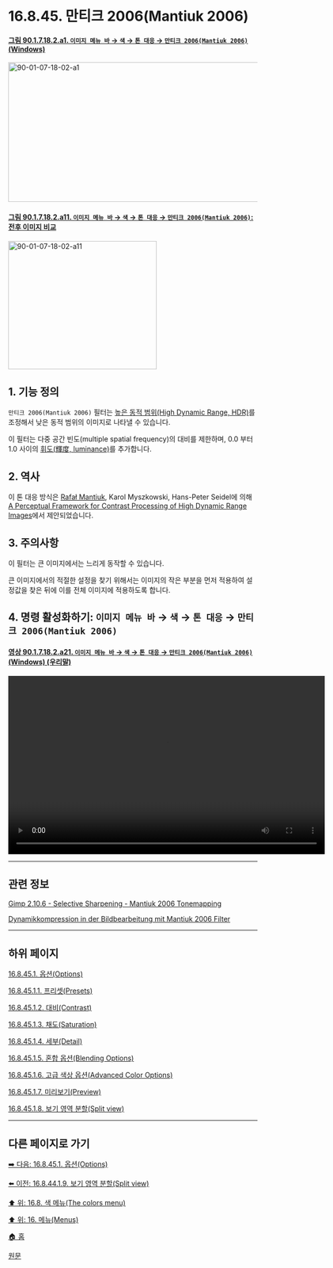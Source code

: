 # 16.8.45. 만티크 2006(Mantiuk 2006)

<a id="90-01-07-18-02-a1"></a>

#### [그림 90.1.7.18.2.a1. `이미지 메뉴 바` → `색` → `톤 대응` → `만티크 2006(Mantiuk 2006)` (Windows)](./90-01-07-18-02-mantiuk_2006.md#90-01-07-18-02-a1)
<img width="507" height="282" alt="90-01-07-18-02-a1" src="https://github.com/user-attachments/assets/fbb1526d-0cd6-4cef-a1d2-7e0897597f1c" />

<a id="90-01-07-18-02-a11"></a>

#### [그림 90.1.7.18.2.a11. `이미지 메뉴 바` → `색` → `톤 대응` → `만티크 2006(Mantiuk 2006)`: 전후 이미지 비교](./90-01-07-18-02-mantiuk_2006.md#90-01-07-18-02-a11)
<img width="300" height="259" alt="90-01-07-18-02-a11" src="https://github.com/user-attachments/assets/36a870a8-030d-48d5-9fc6-a9bded706312" />

<a id="16-08-45-s1"></a>

## 1. 기능 정의
`만티크 2006(Mantiuk 2006)` 필터는 [높은 동적 범위(High Dynamic Range, HDR)](./19-glossaryx-high_dynamic_range.md)를 조정해서 낮은 동적 범위의 이미지로 나타낼 수 있습니다.

이 필터는 다중 공간 빈도(multiple spatial frequency)의 대비를 제한하며, 0.0 부터 1.0 사이의 [휘도(輝度, luminance)](./19-glossaryx-luminance.md)를 추가합니다.

<a id="16-08-45-s2"></a>

## 2. 역사
이 톤 대응 방식은 [Rafał Mantiuk](https://www.cl.cam.ac.uk/~rkm38/), Karol Myszkowski, Hans-Peter Seidel에 의해 [A Perceptual Framework for Contrast Processing of High Dynamic Range Images](https://dl.acm.org/doi/10.1145/1166087.1166095)에서 제안되었습니다.

<a id="16-08-45-s3"></a>

## 3. 주의사항
이 필터는 큰 이미지에서는 느리게 동작할 수 있습니다.

큰 이미지에서의 적절한 설정을 찾기 위해서는 이미지의 작은 부분을 먼저 적용하여 설정값을 찾은 뒤에 이를 전체 이미지에 적용하도록 합니다.

<a id="16-08-45-s4"></a>

## 4. 명령 활성화하기: `이미지 메뉴 바` → `색` → `톤 대응` → `만티크 2006(Mantiuk 2006)`

<a id="90-01-07-18-02-a21"></a>

#### [영상 90.1.7.18.2.a21. `이미지 메뉴 바` → `색` → `톤 대응` → `만티크 2006(Mantiuk 2006)` (Windows) (우리말)](./90-01-07-18-02-mantiuk_2006.md#90-01-07-18-02-a21)
<video controls="controls" width="640" height="360" src="https://github.com/user-attachments/assets/222309b2-d4c6-489f-81a3-4623ccc4c4bb"></video>

***

## 관련 정보

[Gimp 2.10.6 - Selective Sharpening - Mantiuk 2006 Tonemapping](https://youtu.be/4dyFlgPycGc?si=ozcKnp6w2NNx72da&t=233)

[Dynamikkompression in der Bildbearbeitung mit Mantiuk 2006 Filter](https://youtu.be/2aU6uAvos5M?si=jIdKg60Ng_cBJk3B&t=441)

***

## 하위 페이지

[16.8.45.1. 옵션(Options)](./16-08-45-01-00-options.md)

[16.8.45.1.1. 프리셋(Presets)](./16-08-45-01-01-presets.md)

[16.8.45.1.2. 대비(Contrast)](./16-08-45-01-02-contrast.md)

[16.8.45.1.3. 채도(Saturation)](./16-08-45-01-03-saturation.md)

[16.8.45.1.4. 세부(Detail)](./16-08-45-01-04-detail.md)

[16.8.45.1.5. 혼합 옵션(Blending Options)](./16-08-45-01-05-blending_options.md)

[16.8.45.1.6. 고급 색상 옵션(Advanced Color Options)](./16-08-45-01-06-advanced_color_options.md)

[16.8.45.1.7. 미리보기(Preview)](./16-08-45-01-07-preview.md)

[16.8.45.1.8. 보기 영역 분할(Split view)](./16-08-45-01-08-split_view.md)

***

## 다른 페이지로 가기

[➡️ 다음: 16.8.45.1. 옵션(Options)](./16-08-45-01-00-options.md)

[⬅️ 이전: 16.8.44.1.9. 보기 영역 분할(Split view)](./16-08-44-01-09-split_view.md)

[⬆️ 위: 16.8. 색 메뉴(The colors menu)](./16-08-00-the-colors-menu.md)

[⬆️ 위: 16. 메뉴(Menus)](./16-00-menus.md)

[🏠 홈](./00-home.md)

[원문](https://docs.gimp.org/2.10/ko/gimp-filter-mantiuk-2006.html)